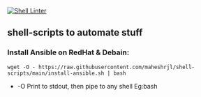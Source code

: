 [![Shell Linter](https://github.com/maheshrjl/shell-scripts/actions/workflows/shell-check.yml/badge.svg)](https://github.com/maheshrjl/shell-scripts/actions/workflows/shell-check.yml)

## shell-scripts to automate stuff


### Install Ansible on RedHat & Debain:

`wget -O - https://raw.githubusercontent.com/maheshrjl/shell-scripts/main/install-ansible.sh | bash`

- -O Print to stdout, then pipe to any shell Eg:bash
